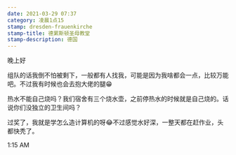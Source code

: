 ```yaml
---
date: 2021-03-29 07:37
category: 凌晨1点15
stamp: dresden-frauenkirche
stamp-title: 德累斯顿圣母教堂
stamp-description: 德国
---
```


<p>
晚上好

组队的话我倒不怕被剩下，一般都有人找我，可能是因为我啥都会一点，比较万能吧。不过我有时候也会去抱大佬的腿😁

热水不能自己烧吗？我们宿舍有三个烧水壶，之前停热水的时候就是自己烧的。话说你们没独立的卫生间吗？

过奖了，我就是学怎么造计算机的呀😂不过感觉水好深，一整天都在赶作业，头都快秃了。

1:15 AM
</p>